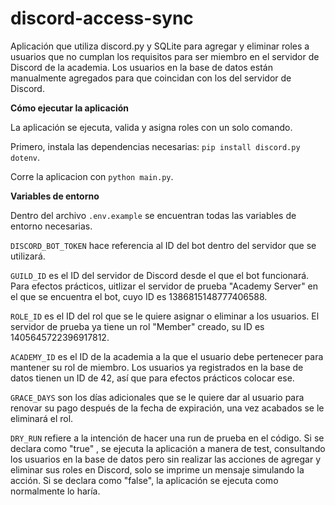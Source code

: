 # discord-access-sync

Aplicación que utiliza discord.py y SQLite para agregar y eliminar roles a usuarios que no cumplan los requisitos para ser miembro en el servidor de Discord de la academia. Los usuarios en la base de datos están manualmente agregados para que coincidan con los del servidor de Discord.

**Cómo ejecutar la aplicación**

La aplicación se ejecuta, valida y asigna roles con un solo comando.

Primero, instala las dependencias necesarias:
`pip install discord.py dotenv`.

Corre la aplicacion con
`python main.py`.

**Variables de entorno**

Dentro del archivo `.env.example` se encuentran todas las variables de entorno necesarias.  

`DISCORD_BOT_TOKEN` hace referencia al ID del bot dentro del servidor que se utilizará.  

`GUILD_ID` es el ID del servidor de Discord desde el que el bot funcionará. Para efectos prácticos, uitlizar el servidor de prueba "Academy Server" en el que se encuentra el bot, cuyo ID es 1386815148777406588.  

`ROLE_ID` es el ID del rol que se le quiere asignar o eliminar a los usuarios. El servidor de prueba ya tiene un rol "Member" creado, su ID es 1405645722396917812.  

`ACADEMY_ID` es el ID de la academia a la que el usuario debe pertenecer para mantener su rol de miembro. Los usuarios ya registrados en la base de datos tienen un ID de 42, así que para efectos prácticos colocar ese.  

`GRACE_DAYS` son los días adicionales que se le quiere dar al usuario para renovar su pago después de la fecha de expiración, una vez acabados se le eliminará el rol.  

`DRY_RUN` refiere a la intención de hacer una run de prueba en el código. Si se declara como "true" , se ejecuta la aplicación a manera de test, consultando los usuarios en la base de datos pero sin realizar las acciones de agregar y eliminar sus roles en Discord, solo se imprime un mensaje simulando la acción. Si se declara como "false", la aplicación se ejecuta como normalmente lo haría.
